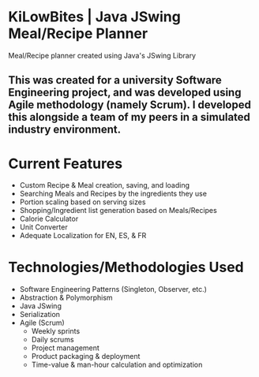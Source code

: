# KiLowBites | Java JSwing Meal/Recipe Planner
Meal/Recipe planner created using Java's JSwing Library

## This was created for a university Software Engineering project, and was developed using Agile methodology (namely Scrum). I developed this alongside a team of my peers in a simulated industry environment.

# Current Features
- Custom Recipe & Meal creation, saving, and loading
- Searching Meals and Recipes by the ingredients they use
- Portion scaling based on serving sizes
- Shopping/Ingredient list generation based on Meals/Recipes
- Calorie Calculator
- Unit Converter
- Adequate Localization for EN, ES, & FR

# Technologies/Methodologies Used
- Software Engineering Patterns (Singleton, Observer, etc.)
- Abstraction & Polymorphism
- Java JSwing
- Serialization
- Agile (Scrum)
  - Weekly sprints
  - Daily scrums
  - Project management
  - Product packaging & deployment
  - Time-value & man-hour calculation and optimization
